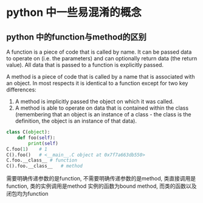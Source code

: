 # python 中一些易混淆的概念

## python 中的function与method的区别

A function is a piece of code that is called by name. It can be passed data to operate on (i.e. the parameters) and can optionally return data (the return value). All data that is passed to a function is explicitly passed.

A method is a piece of code that is called by a name that is associated with an object. In most respects it is identical to a function except for two key differences:

1. A method is implicitly passed the object on which it was called.
2. A method is able to operate on data that is contained within the class (remembering that an object is an instance of a class - the class is the definition, the object is an instance of that data).

```python
class C(object):
    def foo(self):
        print(self)
C.foo(1)    # 1
C().foo()   # <__main__.C object at 0x7f7a663db550>
C.foo.__class__ # function
C().foo.__class__   # method
```
需要明确传递参数的是function, 不需要明确传递参数的是method, 类直接调用是function, 类的实例调用是method
实例的函数为bound method, 而类的函数以及闭包均为function
